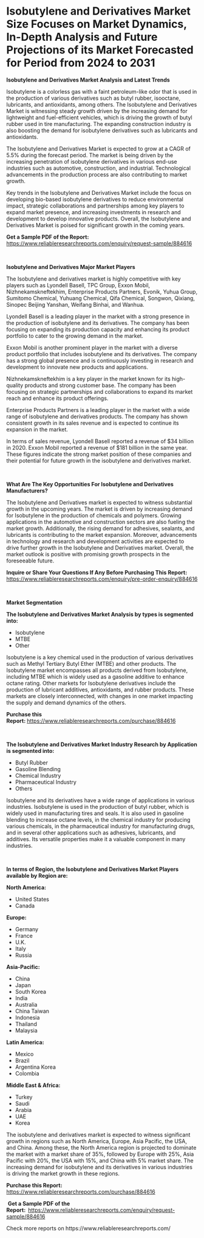 <p><h1>Isobutylene and Derivatives Market Size Focuses on Market Dynamics, In-Depth Analysis and Future Projections of its Market Forecasted for Period from 2024 to 2031</h1></p><p><strong>Isobutylene and Derivatives Market Analysis and Latest Trends</strong></p>
<p><p>Isobutylene is a colorless gas with a faint petroleum-like odor that is used in the production of various derivatives such as butyl rubber, isooctane, lubricants, and antioxidants, among others. The Isobutylene and Derivatives Market is witnessing steady growth driven by the increasing demand for lightweight and fuel-efficient vehicles, which is driving the growth of butyl rubber used in tire manufacturing. The expanding construction industry is also boosting the demand for isobutylene derivatives such as lubricants and antioxidants.</p><p>The Isobutylene and Derivatives Market is expected to grow at a CAGR of 5.5% during the forecast period. The market is being driven by the increasing penetration of isobutylene derivatives in various end-use industries such as automotive, construction, and industrial. Technological advancements in the production process are also contributing to market growth.</p><p>Key trends in the Isobutylene and Derivatives Market include the focus on developing bio-based isobutylene derivatives to reduce environmental impact, strategic collaborations and partnerships among key players to expand market presence, and increasing investments in research and development to develop innovative products. Overall, the Isobutylene and Derivatives Market is poised for significant growth in the coming years.</p></p>
<p><strong>Get a Sample PDF of the Report:&nbsp;</strong> <a href="https://www.reliableresearchreports.com/enquiry/request-sample/884616">https://www.reliableresearchreports.com/enquiry/request-sample/884616</a></p>
<p>&nbsp;</p>
<p><strong>Isobutylene and Derivatives Major Market Players</strong></p>
<p><p>The Isobutylene and derivatives market is highly competitive with key players such as Lyondell Basell, TPC Group, Exxon Mobil, Nizhnekamskneftekhim, Enterprise Products Partners, Evonik, Yuhua Group, Sumitomo Chemical, Yuhuang Chemical, Qifa Chemical, Songwon, Qixiang, Sinopec Beijing Yanshan, Weifang Binhai, and Wanhua. </p><p>Lyondell Basell is a leading player in the market with a strong presence in the production of isobutylene and its derivatives. The company has been focusing on expanding its production capacity and enhancing its product portfolio to cater to the growing demand in the market. </p><p>Exxon Mobil is another prominent player in the market with a diverse product portfolio that includes isobutylene and its derivatives. The company has a strong global presence and is continuously investing in research and development to innovate new products and applications.</p><p>Nizhnekamskneftekhim is a key player in the market known for its high-quality products and strong customer base. The company has been focusing on strategic partnerships and collaborations to expand its market reach and enhance its product offerings.</p><p>Enterprise Products Partners is a leading player in the market with a wide range of isobutylene and derivatives products. The company has shown consistent growth in its sales revenue and is expected to continue its expansion in the market.</p><p>In terms of sales revenue, Lyondell Basell reported a revenue of $34 billion in 2020. Exxon Mobil reported a revenue of $181 billion in the same year. These figures indicate the strong market position of these companies and their potential for future growth in the isobutylene and derivatives market.</p></p>
<p>&nbsp;</p>
<p><strong>What Are The Key Opportunities For Isobutylene and Derivatives Manufacturers?</strong></p>
<p><p>The Isobutylene and Derivatives market is expected to witness substantial growth in the upcoming years. The market is driven by increasing demand for Isobutylene in the production of chemicals and polymers. Growing applications in the automotive and construction sectors are also fueling the market growth. Additionally, the rising demand for adhesives, sealants, and lubricants is contributing to the market expansion. Moreover, advancements in technology and research and development activities are expected to drive further growth in the Isobutylene and Derivatives market. Overall, the market outlook is positive with promising growth prospects in the foreseeable future.</p></p>
<p><strong>Inquire or Share Your Questions If Any Before Purchasing This Report:</strong> <a href="https://www.reliableresearchreports.com/enquiry/pre-order-enquiry/884616">https://www.reliableresearchreports.com/enquiry/pre-order-enquiry/884616</a></p>
<p>&nbsp;</p>
<p><strong>Market Segmentation</strong></p>
<p><strong>The Isobutylene and Derivatives Market Analysis by types is segmented into:</strong></p>
<p><ul><li>Isobutylene</li><li>MTBE</li><li>Other</li></ul></p>
<p><p>Isobutylene is a key chemical used in the production of various derivatives such as Methyl Tertiary Butyl Ether (MTBE) and other products. The Isobutylene market encompasses all products derived from Isobutylene, including MTBE which is widely used as a gasoline additive to enhance octane rating. Other markets for Isobutylene derivatives include the production of lubricant additives, antioxidants, and rubber products. These markets are closely interconnected, with changes in one market impacting the supply and demand dynamics of the others.</p></p>
<p><strong>Purchase this Report:&nbsp;</strong><a href="https://www.reliableresearchreports.com/purchase/884616">https://www.reliableresearchreports.com/purchase/884616</a></p>
<p>&nbsp;</p>
<p><strong>The Isobutylene and Derivatives Market Industry Research by Application is segmented into:</strong></p>
<p><ul><li>Butyl Rubber</li><li>Gasoline Blending</li><li>Chemical Industry</li><li>Pharmaceutical Industry</li><li>Others</li></ul></p>
<p><p>Isobutylene and its derivatives have a wide range of applications in various industries. Isobutylene is used in the production of butyl rubber, which is widely used in manufacturing tires and seals. It is also used in gasoline blending to increase octane levels, in the chemical industry for producing various chemicals, in the pharmaceutical industry for manufacturing drugs, and in several other applications such as adhesives, lubricants, and additives. Its versatile properties make it a valuable component in many industries.</p></p>
<p>&nbsp;</p>
<p><strong>In terms of Region, the Isobutylene and Derivatives Market Players available by Region are:</strong></p>
<p>
    <p> <strong> North America: </strong>
        <ul>
            <li>United States</li>
            <li>Canada</li>
        </ul>
        </p> 
    <p> <strong> Europe: </strong>
        <ul>
            <li>Germany</li>
            <li>France</li>
            <li>U.K.</li>
            <li>Italy</li>
            <li>Russia</li>
        </ul>
        </p> 
    <p> <strong> Asia-Pacific: </strong>
        <ul>
            <li>China</li>
            <li>Japan</li>
            <li>South Korea</li>
            <li>India</li>
            <li>Australia</li>
            <li>China Taiwan</li>
            <li>Indonesia</li>
            <li>Thailand</li>
            <li>Malaysia</li>
        </ul>
        </p> 
    <p> <strong> Latin America: </strong>
        <ul>
            <li>Mexico</li>
            <li>Brazil</li>
            <li>Argentina Korea</li>
            <li>Colombia</li>
        </ul>
        </p> 
    <p> <strong> Middle East & Africa: </strong>
        <ul>
            <li>Turkey</li>
            <li>Saudi</li>
            <li>Arabia</li>
            <li>UAE</li>
            <li>Korea</li>
        </ul>
    </p>
    </p>
<p><p>The isobutylene and derivatives market is expected to witness significant growth in regions such as North America, Europe, Asia Pacific, the USA, and China. Among these, the North America region is projected to dominate the market with a market share of 35%, followed by Europe with 25%, Asia Pacific with 20%, the USA with 15%, and China with 5% market share. The increasing demand for isobutylene and its derivatives in various industries is driving the market growth in these regions.</p></p>
<p><strong>Purchase this Report: </strong><a href="https://www.reliableresearchreports.com/purchase/884616">https://www.reliableresearchreports.com/purchase/884616</a></p>
<p>&nbsp;<strong>Get a Sample PDF of the Report:&nbsp;&nbsp;</strong><a href="https://www.reliableresearchreports.com/enquiry/request-sample/884616">https://www.reliableresearchreports.com/enquiry/request-sample/884616</a></p>
<p><strong></strong></p>
<p>Check more reports on https://www.reliableresearchreports.com/</p>